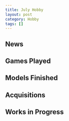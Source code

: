 ```yaml
---
title: July Hobby
layout: post
category: Hobby
tags: []
---
```


## News

## Games Played

## Models Finished

## Acquisitions

## Works in Progress